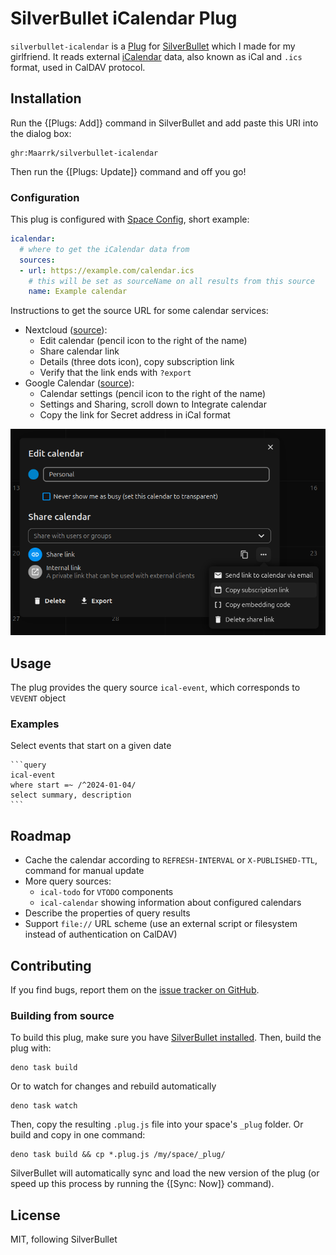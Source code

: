 # SilverBullet iCalendar Plug

`silverbullet-icalendar` is a [Plug](https://silverbullet.md/Plugs) for [SilverBullet](https://silverbullet.md/) which I made for my girlfriend.
It reads external [iCalendar](https://en.wikipedia.org/wiki/ICalendar) data, also known as iCal and `.ics` format, used in CalDAV protocol.

## Installation

Run the {[Plugs: Add]} command in SilverBullet and add paste this URI into the dialog box:

```
ghr:Maarrk/silverbullet-icalendar
```

Then run the {[Plugs: Update]} command and off you go!

### Configuration

This plug is configured with [Space Config](https://silverbullet.md/Space%20Config), short example:

```yaml
icalendar:
  # where to get the iCalendar data from
  sources:
  - url: https://example.com/calendar.ics
    # this will be set as sourceName on all results from this source
    name: Example calendar
```

Instructions to get the source URL for some calendar services:

- Nextcloud ([source](https://help.nextcloud.com/t/how-to-access-the-calendar-ics-file-via-url/7880)):
  - Edit calendar (pencil icon to the right of the name)
  - Share calendar link
  - Details (three dots icon), copy subscription link
  - Verify that the link ends with `?export`
- Google Calendar ([source](https://support.google.com/calendar/answer/37648?hl=en#zippy=%2Cget-your-calendar-view-only)): 
  - Calendar settings (pencil icon to the right of the name)
  - Settings and Sharing, scroll down to Integrate calendar
  - Copy the link for Secret address in iCal format

![Screenshot of getting the URL from Nextcloud Calendar](./url-nextcloud.png)

## Usage

The plug provides the query source `ical-event`, which corresponds to `VEVENT` object

### Examples

Select events that start on a given date

~~~
```query
ical-event
where start =~ /^2024-01-04/
select summary, description
```
~~~

## Roadmap

- Cache the calendar according to `REFRESH-INTERVAL` or `X-PUBLISHED-TTL`, command for manual update
- More query sources:
  - `ical-todo` for `VTODO` components
  - `ical-calendar` showing information about configured calendars
- Describe the properties of query results
- Support `file://` URL scheme (use an external script or filesystem instead of authentication on CalDAV)

## Contributing

If you find bugs, report them on the [issue tracker on GitHub](https://github.com/Maarrk/silverbullet-icalendar/issues).

### Building from source

To build this plug, make sure you have [SilverBullet installed](https://silverbullet.md/Install). Then, build the plug with:

```shell
deno task build
```

Or to watch for changes and rebuild automatically

```shell
deno task watch
```

Then, copy the resulting `.plug.js` file into your space's `_plug` folder. Or build and copy in one command:

```shell
deno task build && cp *.plug.js /my/space/_plug/
```

SilverBullet will automatically sync and load the new version of the plug (or speed up this process by running the {[Sync: Now]} command).

## License

MIT, following SilverBullet
